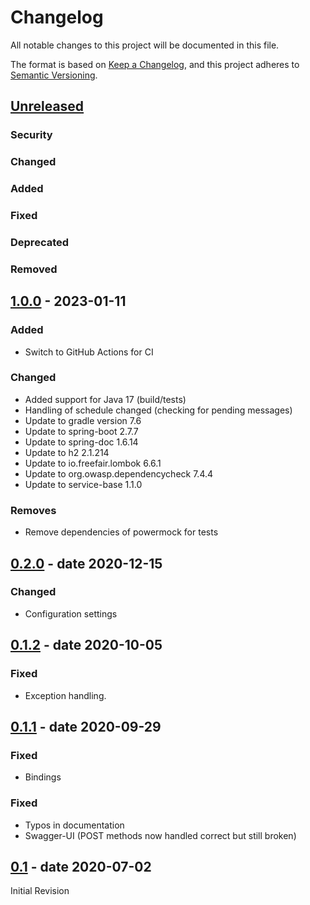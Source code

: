 # Changelog
All notable changes to this project will be documented in this file.

The format is based on [Keep a Changelog](https://keepachangelog.com/en/1.0.0/),
and this project adheres to [Semantic Versioning](https://semver.org/spec/v2.0.0.html).

## [Unreleased]

### Security

### Changed

### Added

### Fixed

### Deprecated

### Removed

## [1.0.0] - 2023-01-11
### Added
- Switch to GitHub Actions for CI

### Changed
- Added support for Java 17 (build/tests)
- Handling of schedule changed (checking for pending messages)
- Update to gradle version 7.6
- Update to spring-boot 2.7.7
- Update to spring-doc 1.6.14
- Update to h2 2.1.214
- Update to io.freefair.lombok 6.6.1
- Update to org.owasp.dependencycheck 7.4.4
- Update to service-base 1.1.0

### Removes
- Remove dependencies of powermock for tests

## [0.2.0] - date 2020-12-15
### Changed
- Configuration settings

## [0.1.2] - date 2020-10-05
### Fixed
- Exception handling.

## [0.1.1] - date 2020-09-29
### Fixed
- Bindings

### Fixed
- Typos in documentation
- Swagger-UI (POST methods now handled correct but still broken) 

## [0.1] - date 2020-07-02
Initial Revision

[Unreleased]: https://github.com/kit-data-manager/generic-message-consumer/compare/1.0.0...HEAD
[1.0.0]: https://github.com/kit-data-manager/generic-message-consumer/compare/v0.2.0...1.0.0
[0.2.0]: https://github.com/kit-data-manager/generic-message-consumer/compare/0.1.2...v0.2.0
[0.1.2]: https://github.com/kit-data-manager/generic-message-consumer/compare/0.1.1...0.1.2
[0.1.1]: https://github.com/kit-data-manager/generic-message-consumer/compare/0.1...0.1.1
[0.1]: https://github.com/kit-data-manager/generic-message-consumer/releases/tag/0.1


